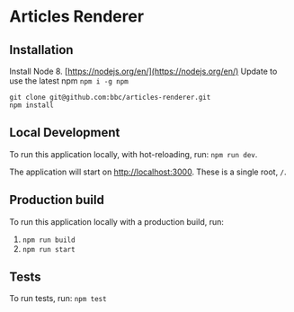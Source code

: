 # Articles Renderer

## Installation

Install Node 8. [https://nodejs.org/en/](https://nodejs.org/en/)
Update to use the latest npm `npm i -g npm`

```
git clone git@github.com:bbc/articles-renderer.git
npm install
```

## Local Development

To run this application locally, with hot-reloading, run: `npm run dev`.

The application will start on [http://localhost:3000](http://localhost:3000/). These is a single root, `/`.

## Production build

To run this application locally with a production build, run:

1. `npm run build`
2. `npm run start`

## Tests

To run tests, run: `npm test`